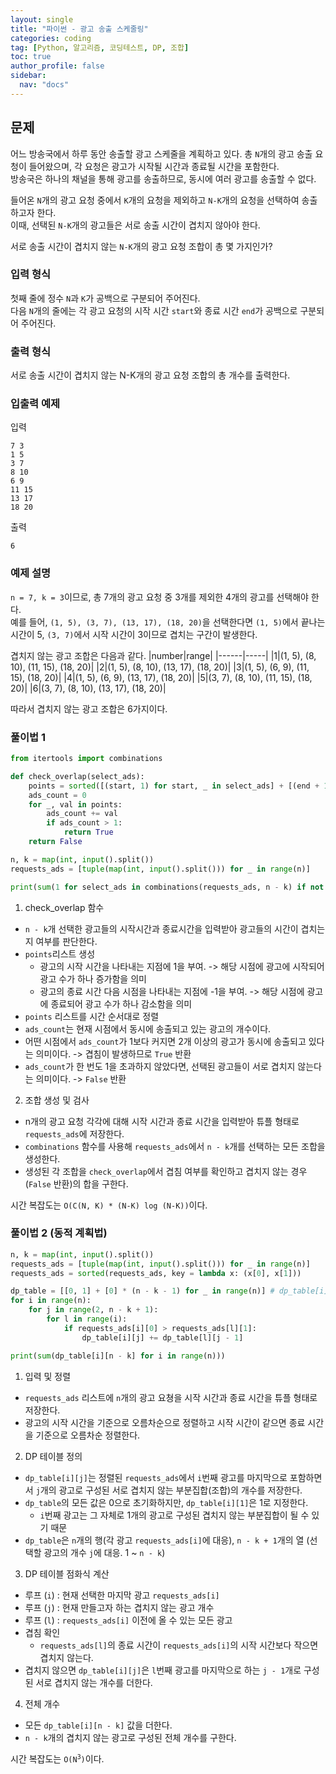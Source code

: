 ```yaml
---
layout: single
title: "파이썬 - 광고 송출 스케줄링"
categories: coding
tag: [Python, 알고리즘, 코딩테스트, DP, 조합]
toc: true
author_profile: false
sidebar:
  nav: "docs"
---
```


## 문제
어느 방송국에서 하루 동안 송출할 광고 스케줄을 계획하고 있다. 총 `N`개의 광고 송출 요청이 들어왔으며, 각 요청은 광고가 시작될 시간과 종료될 시간을 포함한다. <br>
방송국은 하나의 채널을 통해 광고를 송출하므로, 동시에 여러 광고를 송출할 수 없다.

들어온 `N`개의 광고 요청 중에서 `K`개의 요청을 제외하고 `N-K`개의 요청을 선택하여 송출하고자 한다. <br>
이때, 선택된 `N-K`개의 광고들은 서로 송출 시간이 겹치지 않아야 한다.

서로 송출 시간이 겹치지 않는 `N-K`개의 광고 요청 조합이 총 몇 가지인가?

### 입력 형식
첫째 줄에 정수 `N`과 `K`가 공백으로 구분되어 주어진다. <br>
다음 `N`개의 줄에는 각 광고 요청의 시작 시간 `start`와 종료 시간 `end`가 공백으로 구분되어 주어진다.

### 출력 형식
서로 송출 시간이 겹치지 않는 N-K개의 광고 요청 조합의 총 개수를 출력한다.

### 입출력 예제
입력
```
7 3
1 5
3 7
8 10
6 9
11 15
13 17
18 20
```
출력
```
6
```

### 예제 설명
`n = 7, k = 3`이므로, 총 7개의 광고 요청 중 3개를 제외한 4개의 광고를 선택해야 한다. <br>
예를 들어, `(1, 5), (3, 7), (13, 17), (18, 20)`을 선택한다면 `(1, 5)`에서 끝나는 시간이 5, `(3, 7)`에서 시작 시간이 3이므로 겹치는 구간이 발생한다.

겹치지 않는 광고 조합은 다음과 같다.
|number|range|
|------|-----|
|1|(1, 5), (8, 10), (11, 15), (18, 20)|
|2|(1, 5), (8, 10), (13, 17), (18, 20)|
|3|(1, 5), (6, 9), (11, 15), (18, 20)|
|4|(1, 5), (6, 9), (13, 17), (18, 20)|
|5|(3, 7), (8, 10), (11, 15), (18, 20)|
|6|(3, 7), (8, 10), (13, 17), (18, 20)|

따라서 겹치지 않는 광고 조합은 6가지이다.

### 풀이법 1
```python
from itertools import combinations

def check_overlap(select_ads):
    points = sorted([(start, 1) for start, _ in select_ads] + [(end + 1, -1) for _, end in select_ads])
    ads_count = 0
    for _, val in points:
        ads_count += val
        if ads_count > 1:
            return True
    return False

n, k = map(int, input().split())
requests_ads = [tuple(map(int, input().split())) for _ in range(n)]

print(sum(1 for select_ads in combinations(requests_ads, n - k) if not check_overlap(select_ads)))
```

1. check_overlap 함수
  - `n - k`개 선택한 광고들의 시작시간과 종료시간을 입력받아 광고들의 시간이 겹치는지 여부를 판단한다.
  - `points`리스트 생성
    - 광고의 시작 시간을 나타내는 지점에 1을 부여. -> 해당 시점에 광고에 시작되어 광고 수가 하나 증가함을 의미
    - 광고의 종료 시간 다음 시점을 나타내는 지점에 -1을 부여. -> 해당 시점에 광고에 종료되어 광고 수가 하나 감소함을 의미
  - `points` 리스트를 시간 순서대로 정렬
  - `ads_count`는 현재 시점에서 동시에 송출되고 있는 광고의 개수이다.
  - 어떤 시점에서 `ads_count`가 1보다 커지면 2개 이상의 광고가 동시에 송출되고 있다는 의미이다. -> 겹침이 발생하므로 `True` 반환
  - `ads_count`가 한 번도 1을 초과하지 않았다면, 선택된 광고들이 서로 겹치지 않는다는 의미이다. -> `False` 반환
2. 조합 생성 및 검사
  - n개의 광고 요청 각각에 대해 시작 시간과 종료 시간을 입력받아 튜플 형태로 `requests_ads`에 저장한다.
  - `combinations` 함수를 사용해 `requests_ads`에서 `n - k`개를 선택하는 모든 조합을 생성한다.
  - 생성된 각 조합을 `check_overlap`에서 겹침 여부를 확인하고 겹치지 않는 경우 (`False` 반환)의 합을 구한다.

시간 복잡도는 <code>O(C(N, K) * (N-K) log (N-K))</code>이다.

### 풀이법 2 (동적 계획법)
```python
n, k = map(int, input().split())
requests_ads = [tuple(map(int, input().split())) for _ in range(n)]
requests_ads = sorted(requests_ads, key = lambda x: (x[0], x[1]))

dp_table = [[0, 1] + [0] * (n - k - 1) for _ in range(n)] # dp_table[i][j] = requests_ads[i]를 마지막으로 포함하면서 j개의 선분으로 구성된 서로 겹치지 않는 부분집합의 개수
for i in range(n):
    for j in range(2, n - k + 1):
        for l in range(i):
            if requests_ads[i][0] > requests_ads[l][1]:
                dp_table[i][j] += dp_table[l][j - 1]

print(sum(dp_table[i][n - k] for i in range(n)))
```

1. 입력 및 정렬
  - `requests_ads` 리스트에 `n`개의 광고 요쳥을 시작 시간과 종료 시간을 튜플 형태로 저장한다.
  - 광고의 시작 시간을 기준으로 오름차순으로 정렬하고 시작 시간이 같으면 종료 시간을 기준으로 오름차순 정렬한다.
2. DP 테이블 정의
  - `dp_table[i][j]`는 정렬된 `requests_ads`에서 `i`번째 광고를 마지막으로 포함하면서 `j`개의 광고로 구성된 서로 겹치지 않는 부분집합(조합)의 개수를 저장한다.
  - `dp_table`의 모든 값은 0으로 초기화하지만, `dp_table[i][1]`은 1로 지정한다.
    - `i`번째 광고는 그 자체로 1개의 광고로 구성된 겹치지 않는 부분집합이 될 수 있기 때문
  - `dp_table`은 `n`개의 행(각 광고 `requests_ads[i]`에 대응), `n - k + 1`개의 열 (선택할 광고의 개수 `j`에 대응. 1 ~ `n - k`)
3. DP 테이블 점화식 계산
  - 루프 (`i`) : 현재 선택한 마지막 광고 `requests_ads[i]`
  - 루프 (`j`) : 현재 만들고자 하는 겹치지 않는 광고 개수
  - 루프 (`l`) : `requests_ads[i]` 이전에 올 수 있는 모든 광고
  - 겹침 확인
    - `requests_ads[l]`의 종료 시간이 `requests_ads[i]`의 시작 시간보다 작으면 겹치지 않는다.
  - 겹치지 않으면 `dp_table[i][j]`은 `l`번째 광고를 마지막으로 하는 `j - 1`개로 구성된 서로 겹치지 않는 개수를 더한다.
4. 전체 개수
  - 모든 `dp_table[i][n - k]` 값을 더한다.
  - `n - k`개의 겹치지 않는 광고로 구성된 전체 개수를 구한다.

시간 복잡도는 <code>O(N<sup>3</sup>)</code>이다.
